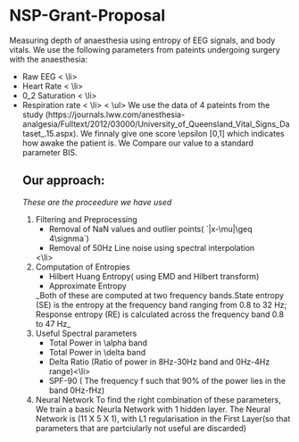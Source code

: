 # NSP-Grant-Proposal

 Measuring depth of anaesthesia using entropy of EEG signals, and body vitals. 
We use the following parameters from pateints undergoing surgery with the anaesthesia: 
<ul>
  <li>Raw EEG < \li>
  <li>Heart Rate < \li>
  <li>0_2 Saturation < \li>
  <li>Respiration rate < \li> < \ul>
We use the data of 4 pateints from the study (https://journals.lww.com/anesthesia-analgesia/Fulltext/2012/03000/University_of_Queensland_Vital_Signs_Dataset_.15.aspx). We finnaly give one score \epsilon [0,1] which indicates how awake the patient is. We Compare our value to a standard parameter BIS.

## Our approach:
_These are the proceedure we have used_
<ol>
  <li>Filtering and Preprocessing
     <ul>
      <li>Removal of NaN values and outlier points( `|x-\mu|\geq 4\signma`)  </li>
      <li>Removal of 50Hz Line noise using spectral interpolation  </li>
     </ul>
   <\li>
  <li>Computation of Entropies
   <ul>
      <li>Hilbert Huang Entropy( using EMD and Hilbert transform)  </li>
      <li>Approximate Entropy  </li>
     </ul>
    _Both of these are computed at two frequency bands.State entropy (SE) is the entropy at the frequency band ranging from 0.8 to 32 Hz; Response entropy (RE) is calculated across the frequency band 0.8 to 47 Hz_
    </li>  
   <li>Useful Spectral parameters
    <ul>
      <li>Total Power in \alpha band  </li>
      <li>Total Power in \delta band  </li>
      <li>Delta Ratio (Ratio of power in 8Hz-30Hz band and 0Hz-4Hz range)<\li>
      <li>SPF-90 ( The frequency f such that 90% of the power lies in the band 0Hz-fHz)
     </ul>
    </li>
  <li>Neural Network
     To find the right combination of these parameters, We train a basic Neurla Network with 1 hidden layer. The Neural Network is (11 X 5 X 1), with L1 regularisation in the First Layer(so that parameters that are partciularly not useful are discarded) </li>
</ol>

